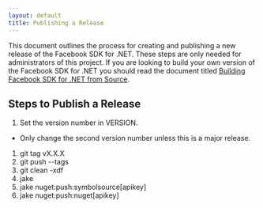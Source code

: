 ```yaml
---
layout: default
title: Publishing a Release
---
```


This document outlines the process for creating and publishing a new release of the Facebook SDK for .NET. These steps are only needed for administrators of this project. If you are looking to build your own version of the Facebook SDK for .NET you should read the document titled [Building Facebook SDK for .NET from Source](/docs/build).

## Steps to Publish a Release

1. Set the version number in VERSION.
  * Only change the second version number unless this is a major release.
1. git tag vX.X.X
1. git push --tags
1. git clean -xdf
1. jake
1. jake nuget:push:symbolsource[apikey]
1. jake nuget:push:nuget[apikey]

